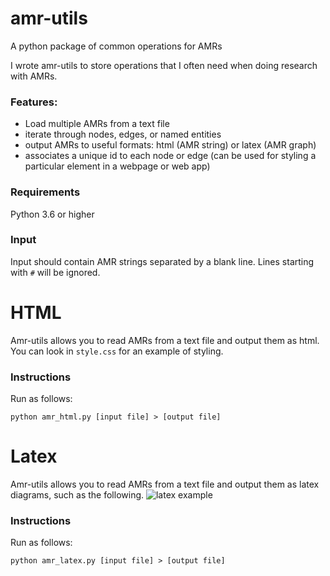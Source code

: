 # amr-utils
A python package of common operations for AMRs


I wrote amr-utils to store operations that I often need when doing research with AMRs. 
### Features:
- Load multiple AMRs from a text file
- iterate through nodes, edges, or named entities
- output AMRs to useful formats: html (AMR string) or latex (AMR graph)
- associates a unique id to each node or edge (can be used for styling a particular element in a webpage or web app)

### Requirements
Python 3.6 or higher

### Input
Input should contain AMR strings separated by a blank line. Lines starting with `#` will be ignored.

# HTML
Amr-utils allows you to read AMRs from a text file and output them as html. You can look in `style.css` for an example of styling. 
### Instructions
Run as follows:

`python amr_html.py [input file] > [output file]`

# Latex
Amr-utils allows you to read AMRs from a text file and output them as latex diagrams, such as the following.
![latex example](https://github.com/ablodge/amr-utils/blob/master/latex_ex.PNG)

### Instructions
Run as follows:

`python amr_latex.py [input file] > [output file]`

